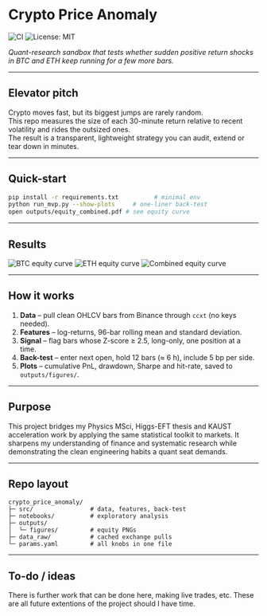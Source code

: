 
# Crypto Price Anomaly

![CI](https://github.com/Wadoudo02/Quant_Project/actions/workflows/ci.yml/badge.svg)
![License: MIT](https://img.shields.io/badge/License-MIT-green.svg)

*Quant-research sandbox that tests whether sudden positive return shocks in BTC and ETH keep running for a few more bars.*

---

## Elevator pitch
Crypto moves fast, but its biggest jumps are rarely random.  
This repo measures the size of each 30-minute return relative to recent volatility and rides the outsized ones.  
The result is a transparent, lightweight strategy you can audit, extend or tear down in minutes.

---

## Quick-start
```bash
pip install -r requirements.txt          # minimal env
python run_mvp.py --show-plots     # one-liner back-test
open outputs/equity_combined.pdf # see equity curve
````

---

## Results

![BTC equity curve](outputs/Figures/btc_equity.png)
![ETH equity curve](outputs/Figures/eth_equity.png)
![Combined equity curve](outputs/Figures/combined_equity.png)


---

## How it works

1. **Data** – pull clean OHLCV bars from Binance through `ccxt` (no keys needed).
2. **Features** – log-returns, 96-bar rolling mean and standard deviation.
3. **Signal** – flag bars whose Z-score ≥ 2.5, long-only, one position at a time.
4. **Back-test** – enter next open, hold 12 bars (≈ 6 h), include 5 bp per side.
5. **Plots** – cumulative PnL, drawdown, Sharpe and hit-rate, saved to `outputs/figures/`.

---

## Purpose

This project bridges my Physics MSci, Higgs-EFT thesis and KAUST acceleration work by applying the same statistical toolkit to markets.
It sharpens my understanding of finance and systematic research while demonstrating the clean engineering habits a quant seat demands.

---

## Repo layout

```
crypto_price_anomaly/
├─ src/                # data, features, back-test
├─ notebooks/          # exploratory analysis
├─ outputs/
│  └─ figures/         # equity PNGs
├─ data_raw/           # cached exchange pulls
└─ params.yaml         # all knobs in one file
```

---

## To-do / ideas

There is further work that can be done here, making live trades, etc. These are all future extentions of the project should I have time.
